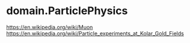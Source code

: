 # domain.ParticlePhysics
https://en.wikipedia.org/wiki/Muon https://en.wikipedia.org/wiki/Particle_experiments_at_Kolar_Gold_Fields
